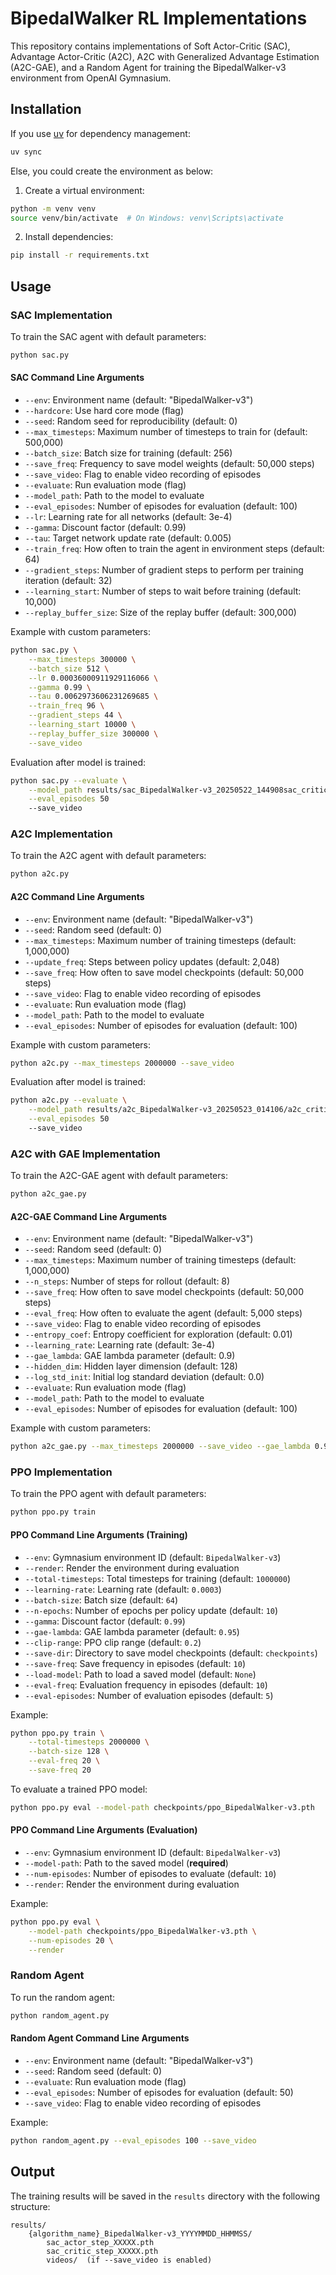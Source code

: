 # BipedalWalker RL Implementations

This repository contains implementations of Soft Actor-Critic (SAC), Advantage Actor-Critic (A2C), A2C with Generalized Advantage Estimation (A2C-GAE), and a Random Agent for training the BipedalWalker-v3 environment from OpenAI Gymnasium.

## Installation

If you use [uv](https://docs.astral.sh/uv/getting-started/installation/) for dependency management:
```bash
uv sync
```

Else, you could create the environment as below:

1. Create a virtual environment:
```bash
python -m venv venv
source venv/bin/activate  # On Windows: venv\Scripts\activate
```

2. Install dependencies:
```bash
pip install -r requirements.txt
```

## Usage

### SAC Implementation

To train the SAC agent with default parameters:
```bash
python sac.py
```

#### SAC Command Line Arguments

- `--env`: Environment name (default: "BipedalWalker-v3")
- `--hardcore`: Use hard core mode (flag)
- `--seed`: Random seed for reproducibility (default: 0)
- `--max_timesteps`: Maximum number of timesteps to train for (default: 500,000)
- `--batch_size`: Batch size for training (default: 256)
- `--save_freq`: Frequency to save model weights (default: 50,000 steps)
- `--save_video`: Flag to enable video recording of episodes
- `--evaluate`: Run evaluation mode (flag)
- `--model_path`: Path to the model to evaluate
- `--eval_episodes`: Number of episodes for evaluation (default: 100)
- `--lr`: Learning rate for all networks (default: 3e-4)
- `--gamma`: Discount factor (default: 0.99)
- `--tau`: Target network update rate (default: 0.005)
- `--train_freq`: How often to train the agent in environment steps (default: 64)
- `--gradient_steps`: Number of gradient steps to perform per training iteration (default: 32)
- `--learning_start`: Number of steps to wait before training (default: 10,000)
- `--replay_buffer_size`: Size of the replay buffer (default: 300,000)

Example with custom parameters:
```bash
python sac.py \
    --max_timesteps 300000 \
    --batch_size 512 \
    --lr 0.00036000911929116066 \
    --gamma 0.99 \
    --tau 0.0062973606231269685 \
    --train_freq 96 \
    --gradient_steps 44 \
    --learning_start 10000 \
    --replay_buffer_size 300000 \
    --save_video
```

Evaluation after model is trained:
```bash
python sac.py --evaluate \
    --model_path results/sac_BipedalWalker-v3_20250522_144908sac_critic_step_300000.pth  \
    --eval_episodes 50
    --save_video
```

### A2C Implementation

To train the A2C agent with default parameters:
```bash
python a2c.py
```

#### A2C Command Line Arguments

- `--env`: Environment name (default: "BipedalWalker-v3")
- `--seed`: Random seed (default: 0)
- `--max_timesteps`: Maximum number of training timesteps (default: 1,000,000)
- `--update_freq`: Steps between policy updates (default: 2,048)
- `--save_freq`: How often to save model checkpoints (default: 50,000 steps)
- `--save_video`: Flag to enable video recording of episodes
- `--evaluate`: Run evaluation mode (flag)
- `--model_path`: Path to the model to evaluate
- `--eval_episodes`: Number of episodes for evaluation (default: 100)

Example with custom parameters:
```bash
python a2c.py --max_timesteps 2000000 --save_video
```

Evaluation after model is trained:
```bash
python a2c.py --evaluate \
    --model_path results/a2c_BipedalWalker-v3_20250523_014106/a2c_critic_step_300000.pth \
    --eval_episodes 50
    --save_video
```

### A2C with GAE Implementation

To train the A2C-GAE agent with default parameters:
```bash
python a2c_gae.py
```

#### A2C-GAE Command Line Arguments

- `--env`: Environment name (default: "BipedalWalker-v3")
- `--seed`: Random seed (default: 0)
- `--max_timesteps`: Maximum number of training timesteps (default: 1,000,000)
- `--n_steps`: Number of steps for rollout (default: 8)
- `--save_freq`: How often to save model checkpoints (default: 50,000 steps)
- `--eval_freq`: How often to evaluate the agent (default: 5,000 steps)
- `--save_video`: Flag to enable video recording of episodes
- `--entropy_coef`: Entropy coefficient for exploration (default: 0.01)
- `--learning_rate`: Learning rate (default: 3e-4)
- `--gae_lambda`: GAE lambda parameter (default: 0.9)
- `--hidden_dim`: Hidden layer dimension (default: 128)
- `--log_std_init`: Initial log standard deviation (default: 0.0)
- `--evaluate`: Run evaluation mode (flag)
- `--model_path`: Path to the model to evaluate
- `--eval_episodes`: Number of episodes for evaluation (default: 100)

Example with custom parameters:
```bash
python a2c_gae.py --max_timesteps 2000000 --save_video --gae_lambda 0.95
```


### PPO Implementation

To train the PPO agent with default parameters:

```bash
python ppo.py train
```

#### PPO Command Line Arguments (Training)

* `--env`: Gymnasium environment ID (default: `BipedalWalker-v3`)
* `--render`: Render the environment during evaluation
* `--total-timesteps`: Total timesteps for training (default: `1000000`)
* `--learning-rate`: Learning rate (default: `0.0003`)
* `--batch-size`: Batch size (default: `64`)
* `--n-epochs`: Number of epochs per policy update (default: `10`)
* `--gamma`: Discount factor (default: `0.99`)
* `--gae-lambda`: GAE lambda parameter (default: `0.95`)
* `--clip-range`: PPO clip range (default: `0.2`)
* `--save-dir`: Directory to save model checkpoints (default: `checkpoints`)
* `--save-freq`: Save frequency in episodes (default: `10`)
* `--load-model`: Path to load a saved model (default: `None`)
* `--eval-freq`: Evaluation frequency in episodes (default: `10`)
* `--eval-episodes`: Number of evaluation episodes (default: `5`)

Example:

```bash
python ppo.py train \
    --total-timesteps 2000000 \
    --batch-size 128 \
    --eval-freq 20 \
    --save-freq 20
```

To evaluate a trained PPO model:

```bash
python ppo.py eval --model-path checkpoints/ppo_BipedalWalker-v3.pth
```

#### PPO Command Line Arguments (Evaluation)

* `--env`: Gymnasium environment ID (default: `BipedalWalker-v3`)
* `--model-path`: Path to the saved model (**required**)
* `--num-episodes`: Number of episodes to evaluate (default: `10`)
* `--render`: Render the environment during evaluation

Example:

```bash
python ppo.py eval \
    --model-path checkpoints/ppo_BipedalWalker-v3.pth \
    --num-episodes 20 \
    --render
```


### Random Agent

To run the random agent:
```bash
python random_agent.py
```

#### Random Agent Command Line Arguments

- `--env`: Environment name (default: "BipedalWalker-v3")
- `--seed`: Random seed (default: 0)
- `--evaluate`: Run evaluation mode (flag)
- `--eval_episodes`: Number of episodes for evaluation (default: 50)
- `--save_video`: Flag to enable video recording of episodes

Example:
```bash
python random_agent.py --eval_episodes 100 --save_video
```


## Output

The training results will be saved in the `results` directory with the following structure:

```
results/
    {algorithm_name}_BipedalWalker-v3_YYYYMMDD_HHMMSS/
        sac_actor_step_XXXXX.pth
        sac_critic_step_XXXXX.pth
        videos/  (if --save_video is enabled)
```
